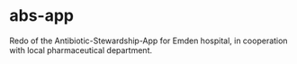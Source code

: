 # abs-app
Redo of the Antibiotic-Stewardship-App for Emden hospital, in cooperation with local pharmaceutical department.
